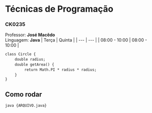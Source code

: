 # Técnicas de Programação
### CK0235
Professor: **José Macêdo**  
Linguagem: **Java**
| Terça | Quinta |
| --- | --- |
| 08:00 - 10:00 | 08:00 - 10:00 |

`class Circle {`  
&nbsp;&nbsp;&nbsp;&nbsp;&nbsp;&nbsp;&nbsp;&nbsp;`double radius;`  
&nbsp;&nbsp;&nbsp;&nbsp;&nbsp;&nbsp;&nbsp;&nbsp;`double getArea() {`  
&nbsp;&nbsp;&nbsp;&nbsp;&nbsp;&nbsp;&nbsp;&nbsp;&nbsp;&nbsp;&nbsp;&nbsp;&nbsp;&nbsp;&nbsp;&nbsp;`return Math.PI * radius * radius;`  
&nbsp;&nbsp;&nbsp;&nbsp;&nbsp;&nbsp;&nbsp;&nbsp;`}`  
`}`

## Como rodar

`java {ARQUIVO.java}`
